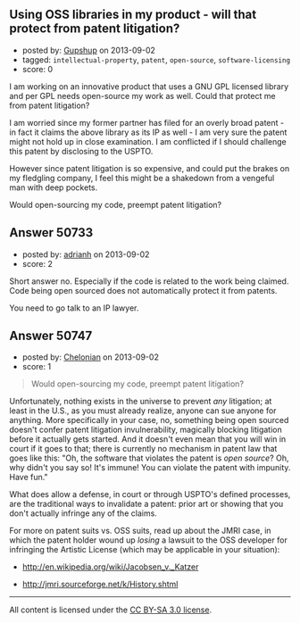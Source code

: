 ## Using OSS libraries in my product - will that protect from patent litigation?

- posted by: [Gupshup](https://stackexchange.com/users/-1/27447-gupshup) on 2013-09-02
- tagged: `intellectual-property`, `patent`, `open-source`, `software-licensing`
- score: 0

I am working on an innovative product that uses a GNU GPL licensed library and per GPL needs open-source my work as well. Could that protect me from patent litigation?

I am worried since my former partner has filed for an overly broad patent - in fact it claims the above library as its IP as well - I am very sure the patent might not hold up in close examination. I am conflicted if I should challenge this patent by disclosing to the USPTO.

However since patent litigation is so expensive, and could put the brakes on my fledgling company, I feel this might be a shakedown from a vengeful man with deep pockets.

Would open-sourcing my code, preempt patent litigation?


## Answer 50733

- posted by: [adrianh](https://stackexchange.com/users/-1/4599-adrianh) on 2013-09-02
- score: 2

Short answer no. Especially if the code is related to the work being claimed. Code being open sourced does not automatically protect it from patents.

You need to go talk to an IP lawyer.


## Answer 50747

- posted by: [Chelonian](https://stackexchange.com/users/-1/12506-chelonian) on 2013-09-02
- score: 1

> Would open-sourcing my code, preempt patent litigation?

Unfortunately, nothing exists in the universe to prevent *any* litigation; at least in the U.S., as you must already realize, anyone can sue anyone for anything.  More specifically in your case, no, something being open sourced doesn't confer patent litigation invulnerability, magically blocking litigation before it actually gets started.  And it doesn't even mean that you will win in court if it goes to that; there is currently no mechanism in patent law that goes like this:  "Oh, the software that violates the patent is *open source*?  Oh, why didn't you say so!  It's immune!  You can violate the patent with impunity.  Have fun."  

What does allow a defense, in court or through USPTO's defined processes, are the traditional ways to invalidate a patent:  prior art or showing that you don't actually infringe any of the claims.

For more on patent suits vs. OSS suits, read up about the JMRI case, in which the patent holder wound up *losing* a lawsuit to the OSS developer for infringing the Artistic License (which may be applicable in your situation):

 - http://en.wikipedia.org/wiki/Jacobsen_v._Katzer 

 - http://jmri.sourceforge.net/k/History.shtml  





---

All content is licensed under the [CC BY-SA 3.0 license](https://creativecommons.org/licenses/by-sa/3.0/).
